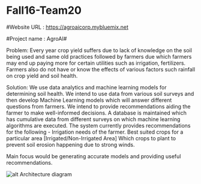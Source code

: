 # Fall16-Team20

#Website URL : https://agroaicorp.mybluemix.net


#Project name : AgroAI#

Problem: Every year crop yield suffers due to lack of knowledge on the soil being used and same old practices followed by farmers due which farmers may end up paying more for certain utilities such as irrigation, fertilizers. Farmers also do not have or know the effects of various factors such rainfall on crop yield and soil health.



Solution: We use data analytics and machine learning models for determining soil health. 
We intend to use data from various soil surveys and then develop Machine Learning models which will answer different questions from farmers. 
We intend to provide recommendations aiding the farmer to make well-informed decisions. 
A database is maintained which has cumulative data from different surveys on which machine learning algorithms are executed. 
The system currently provides recommendations for the following -
Irrigation needs of the farmer.
Best suited crops for a particular area [Irrigated/Non-Irrigated Area]
Which crops to plant to prevent soil erosion happening due to strong winds.

Main focus would be generating accurate models and providing useful recommendations.


![alt Architecture diagram]( /Project_AgroAI_docs/272_Project.png?raw=true "Architecture Diagram")


